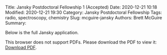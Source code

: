 Title: Jansky Postdoctoral Fellowship 1 (Accepted) 
Date: 2020-12-21 10:18
Modified: 2020-12-21 19:30
Category: Jansky Postdoctoral Fellowship
Tags: radio, spectroscopy, chemistry
Slug: mcguire-jansky
Authors: Brett McGuire
Summary: 

Below is the full Jansky application. 


<object data="https://www.dropbox.com/s/esz998x16zfwj1p/mcguire_jansky.pdf?raw=1" type="application/pdf" width="700px" height="800px">
        <p>This browser does not support PDFs. Please download the PDF to view it: <a href="https://www.dropbox.com/s/esz998x16zfwj1p/mcguire_jansky.pdf?raw=1">Download PDF</a>.</p>
</object>